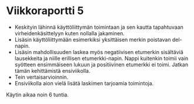 # Viikkoraportti 5

- Keskityin lähinnä käyttöliittymän toimintaan ja sen kautta tapahtuvaan virheidenkäsittelyyn kuten nollalla jakaminen. 
- Lisäsin käyttöliittymään esimerkiksi yksittäisen merkin poistavan del-napin. 
- Lisäsin mahdollisuuden laskea myös negatiivisen etumerkin sisältäviä lausekkeita ja niille erillisen etumerkki-napin. Nappi kuitenkin toimii vain syötteen ensimmäiseen lukuun ja positiivinen etumerkki ei toimi. Jatkan tämän kehittämistä ensiviikolla.
- Tein vertaisarvioinnin.
- Ensiviikolla aion vielä lisätä laskimen tarjoamia toimintoja.

Käytin aikaa noin 6 tuntia.

